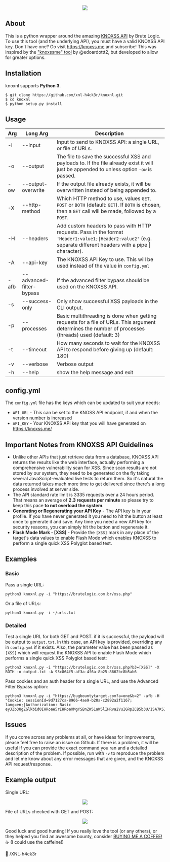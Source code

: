 <center><img src="https://github.com/xnl-h4ck3r/knoxnl/blob/main/knoxnl/images/title.png"></center>

## About

This is a python wrapper around the amazing [KNOXSS API](https://knoxss.me/?page_id=2729) by Brute Logic.
To use this tool (and the underlying API), you must have a valid KNOXSS API key. Don't have one? Go visit https://knoxss.me and subscribe!
This was inspired by the ["knoxssme" tool](https://github.com/edoardottt/lit-bb-hack-tools/tree/main/knoxssme) by @edoardottt2, but developed to allow for greater options.

## Installation

knoxnl supports **Python 3**.

```
$ git clone https://github.com/xnl-h4ck3r/knoxnl.git
$ cd knoxnl
$ python setup.py install
```

## Usage

| Arg  | Long Arg                 | Description                                                                                                                                                       |
| ---- | ------------------------ | ----------------------------------------------------------------------------------------------------------------------------------------------------------------- |
| -i   | --input                  | Input to send to KNOXSS API: a single URL, or file of URLs.                                                                                                       |
| -o   | --output                 | The file to save the successful XSS and payloads to. If the file already exist it will just be appended to unless option `-ow` is passed.                         |
| -ow  | --output-overwrite       | If the output file already exists, it will be overwritten instead of being appended to.                                                                           |
| -X   | --http-method            | Which HTTP method to use, values `GET`, `POST` or `BOTH` (default: `GET`). If `BOTH` is chosen, then a `GET` call will be made, followed by a `POST`.             |
| -H   | --headers                | Add custom headers to pass with HTTP requests. Pass in the format `'Header1:value1;\|Header2:value2'` (e.g. separate different headers with a pipe \| character). |
| -A   | --api-key                | The KNOXSS API Key to use. This will be used instead of the value in `config.yml`                                                                                 |
| -afb | --advanced-filter-bypass | If the advanced filter bypass should be used on the KNOXSS API.                                                                                                   |
| -s   | --success-only           | Only show successful XSS payloads in the CLI output.                                                                                                              |
| -p   | --processes              | Basic multithreading is done when getting requests for a file of URLs. This argument determines the number of processes (threads) used (default: 3)               |
| -t   | --timeout                | How many seconds to wait for the KNOXSS API to respond before giving up (default: 180)                                                                            |
| -v   | --verbose                | Verbose output                                                                                                                                                    |
| -h   | --help                   | show the help message and exit                                                                                                                                    |

## config.yml

The `config.yml` file has the keys which can be updated to suit your needs:

- `API_URL` - This can be set to the KNOSS API endpoint, if and when the version number is increased
- `API_KEY` - Your KNOXSS API key that you will have generated on https://knoxss.me/

## Important Notes from KNOXSS API Guidelines

- Unlike other APIs that just retrieve data from a database, KNOXSS API returns the results like the web interface, actually performing a comprehensive vulnerability scan for XSS. Since scan results are not stored by our system, they need to be generated on the fly taking several JavaScript-evaluated live tests to return them. So it's natural the data returned takes much more time to get delivered since there's a long process involved at server side.
- The API standard rate limit is 3335 requests over a 24 hours period. That means an average of **2.3 requests per minute** so please try to keep this pace **to not overload the system**.
- **Generating or Regenerating your API Key** - The API key is in your profile. If you have never generated it you need to hit the button at least once to generate it and save. Any time you need a new API key for security reasons, you can simply hit the button and regenerate it.
- **Flash Mode Mark - [XSS]** - Provide the `[XSS]` mark in any place of the target's data values to enable Flash Mode which enables KNOXSS to perform a single quick XSS Polyglot based test.

## Examples

### Basic

Pass a single URL:

```
python3 knoxnl.py -i "https://brutelogic.com.br/xss.php"
```

Or a file of URLs:

```
python3 knoxnl.py -i ~/urls.txt
```

### Detailed

Test a single URL for both GET and POST. if it is successful, the payload will be output to `output.txt`. In this case, an API key is provided, overriding any in `config.yml` if it exists. Also, the parameter value has been passed as `[XSS]` which will request the KNOXSS API to enable Flash Mode which performs a single quick XSS Polyglot based test:

```
python3 knoxnl.py -i "https://brutelogic.com.br/xss.php?b3=[XSS]" -X BOTH -o output.txt -A 93c864f5-af3a-4f6a-8b25-8662bc8b5ab6
```

Pass cookies and an auth header for a single URL, and use the Advanced Filter Bypass option:

```
python3 knoxnl.py -i "https://bugbountytarget.com?a=one&b=2" -afb -H "Cookie: sessionId=9d7127ca-8966-4ae9-b20a-c2892a2f1167; lang=en;|Authorization: Basic eyJZb3UgZGlkbid0IHRoaW5rIHRoaXMgYSBnZW51aW5lIHRva2VuIGRpZCB5b3U/ISA7KSJ9"
```

## Issues

If you come across any problems at all, or have ideas for improvements, please feel free to raise an issue on Github. If there is a problem, it will be useful if you can provide the exact command you ran and a detailed description of the problem. If possible, run with `-v` to reproduce the problem and let me know about any error messages that are given, and the KNOXSS API request/response.

## Example output

Single URL:

<center><img src="https://github.com/xnl-h4ck3r/knoxnl/blob/main/xnLinkFinder/images/example1.png"></center>

File of URLs checked with GET and POST:

<center><img src="https://github.com/xnl-h4ck3r/knoxnl/blob/main/xnLinkFinder/images/example2.png"></center>

Good luck and good hunting!
If you really love the tool (or any others), or they helped you find an awesome bounty, consider [BUYING ME A COFFEE!](https://ko-fi.com/xnlh4ck3r) ☕ (I could use the caffeine!)

🤘 /XNL-h4ck3r
